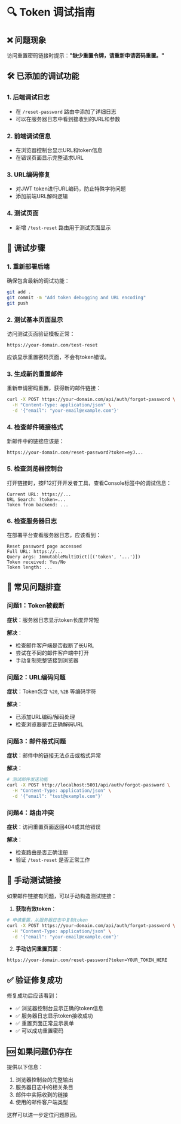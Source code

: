 # 🔍 Token 调试指南

## ❌ 问题现象

访问重置密码链接时提示：**"缺少重置令牌，请重新申请密码重置。"**

## 🛠️ 已添加的调试功能

### 1. **后端调试日志**
- 在 `/reset-password` 路由中添加了详细日志
- 可以在服务器日志中看到接收到的URL和参数

### 2. **前端调试信息**
- 在浏览器控制台显示URL和token信息
- 在错误页面显示完整请求URL

### 3. **URL编码修复**
- 对JWT token进行URL编码，防止特殊字符问题
- 添加前端URL解码逻辑

### 4. **测试页面**
- 新增 `/test-reset` 路由用于测试页面显示

## 🔧 调试步骤

### 1. **重新部署后端**
确保包含最新的调试功能：
```bash
git add .
git commit -m "Add token debugging and URL encoding"
git push
```

### 2. **测试基本页面显示**
访问测试页面验证模板正常：
```
https://your-domain.com/test-reset
```
应该显示重置密码页面，不会有token错误。

### 3. **生成新的重置邮件**
重新申请密码重置，获得新的邮件链接：
```bash
curl -X POST https://your-domain.com/api/auth/forgot-password \
  -H "Content-Type: application/json" \
  -d '{"email": "your-email@example.com"}'
```

### 4. **检查邮件链接格式**
新邮件中的链接应该是：
```
https://your-domain.com/reset-password?token=eyJ...
```

### 5. **检查浏览器控制台**
打开链接时，按F12打开开发者工具，查看Console标签中的调试信息：
```
Current URL: https://...
URL Search: ?token=...
Token from backend: ...
```

### 6. **检查服务器日志**
在部署平台查看服务器日志，应该看到：
```
Reset password page accessed
Full URL: https://...
Query args: ImmutableMultiDict([('token', '...')])
Token received: Yes/No
Token length: ...
```

## 🐛 常见问题排查

### 问题1：Token被截断
**症状**：服务器日志显示token长度异常短

**解决**：
- 检查邮件客户端是否截断了长URL
- 尝试在不同的邮件客户端中打开
- 手动复制完整链接到浏览器

### 问题2：URL编码问题
**症状**：Token包含 `%20`, `%2B` 等编码字符

**解决**：
- 已添加URL编码/解码处理
- 检查浏览器是否正确解码URL

### 问题3：邮件格式问题
**症状**：邮件中的链接无法点击或格式异常

**解决**：
```bash
# 测试邮件发送功能
curl -X POST http://localhost:5001/api/auth/forgot-password \
  -H "Content-Type: application/json" \
  -d '{"email": "test@example.com"}'
```

### 问题4：路由冲突
**症状**：访问重置页面返回404或其他错误

**解决**：
- 检查路由是否正确注册
- 验证 `/test-reset` 是否正常工作

## 📧 手动测试链接

如果邮件链接有问题，可以手动构造测试链接：

1. **获取有效token**：
```bash
# 申请重置，从服务器日志中复制token
curl -X POST https://your-domain.com/api/auth/forgot-password \
  -H "Content-Type: application/json" \
  -d '{"email": "your-email@example.com"}'
```

2. **手动访问重置页面**：
```
https://your-domain.com/reset-password?token=YOUR_TOKEN_HERE
```

## ✅ 验证修复成功

修复成功后应该看到：
- ✅ 浏览器控制台显示正确的token信息
- ✅ 服务器日志显示token接收成功
- ✅ 重置页面正常显示表单
- ✅ 可以成功重置密码

## 🆘 如果问题仍存在

提供以下信息：
1. 浏览器控制台的完整输出
2. 服务器日志中的相关条目
3. 邮件中实际收到的链接
4. 使用的邮件客户端类型

这样可以进一步定位问题原因。